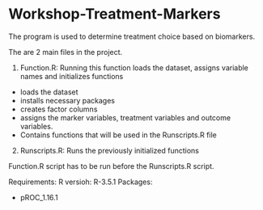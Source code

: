 # Workshop-Treatment-Markers

The program is used to determine treatment choice based on biomarkers.

The are 2 main files in the project. 
1. Function.R: Running this function loads the dataset, assigns variable names and initializes functions
- loads the dataset
- installs necessary packages
- creates factor columns 
- assigns the marker variables, treatment variables and outcome variables.
- Contains functions that will be used in the Runscripts.R file

2. Runscripts.R: Runs the previously initialized functions

Function.R script has to be run before the Runscripts.R script. 

Requirements: 
R versioh: R-3.5.1
Packages:
- pROC_1.16.1 

